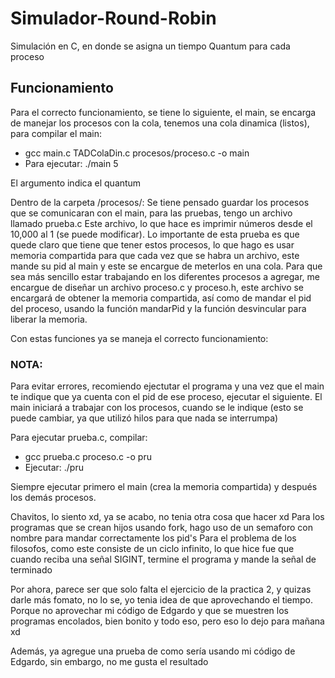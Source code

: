 # Simulador-Round-Robin
Simulación en C, en donde se asigna un tiempo Quantum para cada proceso
## Funcionamiento
Para el correcto funcionamiento, se tiene lo siguiente, el main, se encarga de manejar los procesos con la cola, tenemos una cola dinamica (listos), para compilar el main:
* gcc main.c TADColaDin.c procesos/proceso.c -o main
* Para ejecutar: ./main 5 

El argumento indica el quantum

Dentro de la carpeta /procesos/: Se tiene pensado guardar los procesos que se comunicaran con el main, para las pruebas, tengo un archivo llamado prueba.c
Este archivo, lo que hace es imprimir números desde el 10,000 al 1 (se puede modificar). Lo importante de esta prueba es que quede claro que tiene que tener estos procesos, lo que hago es usar memoria compartida para que cada vez que se habra un archivo, este mande su pid al main y este se encargue de meterlos en una cola.
Para que sea más sencillo estar trabajando en los diferentes procesos a agregar, me encargue de diseñar un archivo proceso.c y proceso.h, este archivo se encargará de obtener la memoria compartida, así como de mandar el pid del proceso, usando la función mandarPid y la función desvincular para liberar la memoria.

Con estas funciones ya se maneja el correcto funcionamiento:
### NOTA:
Para evitar errores, recomiendo ejectutar el programa y una vez que el main te indique que ya cuenta con el pid de ese proceso, ejecutar el siguiente.
El main iniciará a trabajar con los procesos, cuando se le indique (esto se puede cambiar, ya que utilizó hilos para que nada se interrumpa)

Para ejecutar prueba.c, compilar:
* gcc prueba.c proceso.c -o pru
* Ejecutar: ./pru

Siempre ejecutar primero el main (crea la memoria compartida) y después los demás procesos.

Chavitos, lo siento xd, ya se acabo, no tenia otra cosa que hacer xd
Para los programas que se crean hijos usando fork, hago uso de un semaforo con nombre para mandar correctamente los pid's 
Para el problema de los filosofos, como este consiste de un ciclo infinito, lo que hice fue que cuando reciba una señal SIGINT, termine el programa y mande la señal de terminado

Por ahora, parece ser que solo falta el ejercicio de la practica 2, y quizas darle más fomato, no lo se, yo tenia idea de que aprovechando el tiempo. Porque no aprovechar mi código de Edgardo y que se muestren los programas encolados, bien bonito y todo eso, pero eso lo dejo para mañana xd

Además, ya agregue una prueba de como sería usando mi código de Edgardo, sin embargo, no me gusta el resultado
